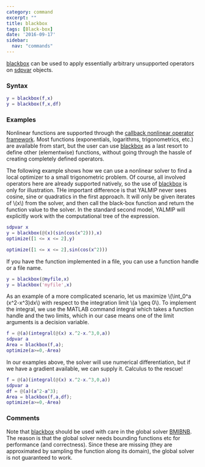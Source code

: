 ```yaml
---
category: command
excerpt: ""
title: blackbox
tags: [Black-box]
date: '2016-09-17'
sidebar:
  nav: "commands"
---
```


[blackbox](/command/blackbox) can be used to apply essentially arbitrary unsupported operators on [sdpvar](/command/sdpvar) objects.

### Syntax


````matlab
y = blackbox(f,x)
y = blackbox(f,x,df)
````

### Examples

Nonlinear functions are supported through the [callback nonlinear operator framework](/tutorial/nonlinearoperatorscallback). Most functions (exponentials, logarithms, trigonometrics, etc.) are available from start, but the user can use [blackbox](/command/blackbox) as a last resort to define other (elementwise) functions, without going through the hassle of creating completely defined operators.

The following example shows how we can use a nonlinear solver to find a local optimizer to a small trigonometric problem. Of course, all involved operators here are already supported natively, so the use of [blackbox](/command/blackbox) is only for illustration. THe important difference is that YALMIP never sees cosine, sine or quadratics in the first approach. It will only be given iterates of \\(x\\) from the solver, and then call the black-box function and return the function value to the solver. In the standard second model, YALMIP will explicitly work with the computational tree of the expression.

````matlab
sdpvar x
y = blackbox(@(x)(sin(cos(x^2))),x)
optimize([1 <= x <= 2],y)

optimize([1 <= x <= 2],sin(cos(x^2)))
````

If you have the function implemented in a file, you can use a function handle or a file name.

````matlab
y = blackbox(@myfile,x)
y = blackbox('myfile',x)
````

As an example of a more complicated scenario, let us maximize \\(\int_0^a (x^2-x^3)dx\\) with respect to the integration limit \\(a \geq 0\\). To implement the integral, we use the MATLAB command integral which takes a function handle and the two limits, which in our case means one of the limit arguments is a decision variable.

````matlab
f = @(a)(integral(@(x) x.^2-x.^3,0,a))
sdpvar a
Area = blackbox(f,a);
optimize(a>=0,-Area)
````

In our examples above, the solver will use numerical differentiation, but if we have a gradient available, we can supply it. Calculus to the rescue!

````matlab
f = @(a)(integral(@(x) x.^2-x.^3,0,a))
sdpvar a
df = @(a)(a^2-a^3);
Area = blackbox(f,a,df);
optimize(a>=0,-Area)
````

### Comments

Note that [blackbox](/command/blackbox) should be used with care in the global solver [BMIBNB](/solver/bmibnb). The reason is that the global solver needs bounding functions etc for performance (and correctness). Since these are missing (they are approximated by sampling the function along its domain), the global solver is not guaranteed to work. 
